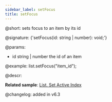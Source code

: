 ```yaml
---
sidebar_label: setFocus
title: setFocus
---          
```


@short: sets focus to an item by its id

@signature: {'setFocus(id: string | number): void;'}

@params:
- id	string | number      the id of an item

@example:
list.setFocus("item_id");

@descr:

**Related sample**: [List. Set Active Index](https://snippet.dhtmlx.com/ermcjx3d)

@changelog:
added in v6.3

[comment]: # (@related: list/work_with_list.md#setting-focus-on-item)
